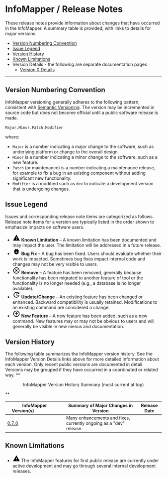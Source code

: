 # InfoMapper / Release Notes #

These release notes provide information about changes that have occurred in the InfoMapper.
A summary table is provided, with links to details for major versions.

* [Version Numbering Convention](#version-numbering-convention)
* [Issue Legend](#issue-legend)
* [Version History](#version-history)
* [Known Limitations](#known-limitations)
* Version Details - the following are separate documentation pages
	+ [Version 0 Details](release-notes-0.md)

---------------

## Version Numbering Convention ##

InfoMapper versioning generally adheres to the following pattern, consistent with [Semantic Versioning](https://semver.org/).
The version may be incremented in source code but does not become official until a public software release is made.

```
Major.Minor.Patch.Modifier
```
where:

* `Major` is a number indicating a major change to the software,
such as underlying platform or change to the overall design.
* `Minor` is a number indicating a minor change to the software, such as a new feature.
* `Patch` (or maintenance) is a number indicating a maintenance release,
for example to fix a bug in an existing component without adding significant new functionality.
* `Modifier` is a modified such as `dev` to indicate a development version that is undergoing changes.

## Issue Legend ##

Issues and corresponding release note items are categorized as follows.
Release note items for a version are typically listed in the order shown to emphasize impacts on software users.

* ![limitation](limitation.png) **Known Limitation** – A known limitation has been documented and may impact the user.
The limitation will be addressed in a future release.
* ![bug](bug.png) **Bug Fix** – A bug has been fixed.  Users should evaluate whether their work is impacted.
Sometimes bug fixes impact internal code and changes may not be very visible to users.
* ![remove](remove.png) **Remove** – A feature has been removed, generally because functionality
has been migrated to another feature of tool or the functionality is no longer needed (e.g., a database is no longer available).
* ![change](change.png) **Update/Change** – An existing feature has been changed or enhanced.
Backward compatibility is usually retained.  Modifications to an existing command are considered a change.
* ![new](new.png) **New Feature** – A new feature has been added, such as a new command.
New features may or may not be obvious to users and will generally be visible in new menus and documentation.

## Version History ##

The following table summarizes the InfoMapper version history.
See the InfoMapper Version Details links above for more detailed information about each version.
Only recent public versions are documented in detail.
Versions may be grouped if they have occurred in a coordinated or related way.
**<p style="text-align: center;">
InfoMapper Version History Summary (most current at top)
</p>**

|**InfoMapper Version(s)**&nbsp;&nbsp;&nbsp;&nbsp;&nbsp;&nbsp;&nbsp;&nbsp;&nbsp;&nbsp;&nbsp;&nbsp;&nbsp;&nbsp;&nbsp;&nbsp;&nbsp;&nbsp;&nbsp;&nbsp;|**Summary of Major Changes in Version**|**Release Date**|
|--|--|--|
| [0.7.0](release-notes-0.md) |Many enhancements and fixes, currently ongoing as a "dev" release. | |

## Known Limitations ##

* ![limitation](limitation.png) The InfoMapper features for first public release are currently under active development
and may go through several internal development releases.
